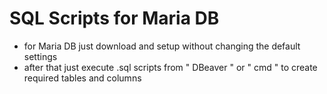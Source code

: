# SQL Scripts for Maria DB

- for Maria DB just download and setup without changing the default settings
- after that just execute .sql scripts from " DBeaver " or " cmd " to create required tables and columns